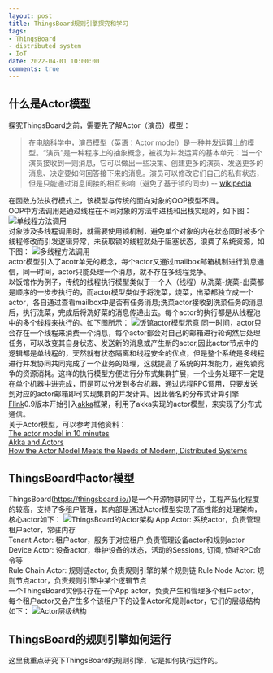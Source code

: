 ```yaml
---
layout: post
title: ThingsBoard规则引擎探究和学习
tags:
- ThingsBoard
- distributed system
- IoT
date: 2022-04-01 10:00:00
comments: true
---
```

## 什么是Actor模型
探究ThingsBoard之前，需要先了解Actor（演员）模型：
>在电脑科学中，演员模型（英语：Actor model）是一种并发运算上的模型。“演员”是一种程序上的抽象概念，被视为并发运算的基本单元：当一个演员接收到一则消息，它可以做出一些决策、创建更多的演员、发送更多的消息、决定要如何回答接下来的消息。演员可以修改它们自己的私有状态，但是只能通过消息间接的相互影响（避免了基于锁的同步)      -- [wikipedia](https://www.wikiwand.com/zh-sg/%E6%BC%94%E5%91%98%E6%A8%A1%E5%9E%8B)  

在函数方法执行模式上，该模型与传统的面向对象的OOP模型不同。  
OOP中方法调用是通过线程在不同对象的方法中进栈和出栈实现的，如下图：
![单线程方法调用](/img/java/thread_call_stack.png)  
对象涉及多线程调用时，就需要使用锁机制，避免单个对象的内在状态同时被多个线程修改而引发逻辑异常，未获取锁的线程就处于阻塞状态，浪费了系统资源，如下图：
![多线程方法调用](/img/java/multi_thread_call_stack.png)  
actor模型引入了acotr单元的概念，每个actor又通过mailbox邮箱机制进行消息通信，同一时间，actor只能处理一个消息，就不存在多线程竞争。  
以饭馆作为例子，传统的线程执行模型类似于一个人（线程）从洗菜-烧菜-出菜都是顺序的一步步执行的，而actor模型类似于将洗菜，烧菜，出菜都独立成一个actor，各自通过查看mailbox中是否有任务消息;洗菜actor接收到洗菜任务的消息后，执行洗菜，完成后将洗好菜的消息传递出去。每个actor的执行都是从线程池中的多个线程来执行的。如下图所示：
![饭馆actor模型示意](/img/java/cooking.png)
同一时间，actor只会存在一个线程来消费一个消息，每个actor都会对自己的邮箱进行轮询然后处理任务，可以改变其自身状态、发送新的消息或产生新的actor,因此actor节点中的逻辑都是单线程的，天然就有状态隔离和线程安全的优点，但是整个系统是多线程进行并发协同共同完成了一个业务的处理，这就提高了系统的并发能力，避免锁竞争的资源消耗。这样的执行模型方便进行分布式集群扩展，一个业务处理不一定是在单个机器中进完成，而是可以分发到多台机器，通过远程RPC调用，只要发送到对应的actor邮箱即可实现集群的并发计算。因此著名的分布式计算引擎[Flink](https://nightlies.apache.org/flink/flink-docs-master/zh/)0.9版本开始引入[akka](https://akka.io/)框架，利用了akka实现的actor模型，来实现了分布式通信。  
关于Actor模型，可以参考其他资料：  
[The actor model in 10 minutes](https://www.brianstorti.com/the-actor-model/)  
[Akka and Actors](https://cwiki.apache.org/confluence/display/FLINK/Akka+and+Actors)  
[How the Actor Model Meets the Needs of Modern, Distributed Systems](https://doc.akka.io/docs/akka/current/typed/guide/actors-intro.html)  

## ThingsBoard中actor模型
ThingsBoard(https://thingsboard.io/)是一个开源物联网平台，工程产品化程度的较高，支持了多租户管理，其内部是通过Actor模型实现了高性能的处理架构，核心actor如下：
![ThingsBoard的Actor架构](/img/java/tb_actor.png)
App Actor: 系统actor，负责管理租户actor，常驻内存  
Tenant Actor: 租户actor，服务于对应租户,负责管理设备actor和规则actor  
Device Actor: 设备actor，维护设备的状态，活动的Sessions, 订阅, 侦听RPC命令等  
Rule Chain Actor: 规则链actor, 负责规则引擎的某个规则链
Rule Node Actor: 规则节点actor，负责规则引擎中某个逻辑节点    
一个ThingsBoard实例只存在一个App actor，负责产生和管理多个租户actor，每个租户actor又会产生多个该租户下的设备Actor和规则actor，它们的层级结构如下：
![Actor层级结构](/img/java/tb_actor_brain.png)

## ThingsBoard的规则引擎如何运行
这里我重点研究下ThingsBoard的规则引擎，它是如何执行运作的。 




